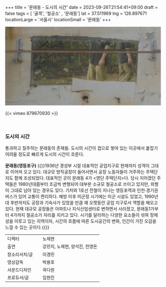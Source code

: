 +++
title = '문래동 - 도시의 시간'
date = 2023-09-26T21:54:41+09:00
draft = false
tags = [ '골목', '철공소' , '문래동']
lat = 37.511969
lng = 126.897671
locationLarge = '서울시'
locationSmall = '문래동'
+++


![문래동](thumb.jpg)

{{< vimeo 879670930 >}}

 
### 도시의 시간
통과하고 질주하는 문래동의 존재들. 도시의 시간이 겹으로 쌓여 있는 이곳에서 붙잡기 어려울 정도로 빠르게 도시의 시간이 흐른다.
<br>
<br>
**문래동(영등포구)** {{<location-detail>}}1936년 경성부 시절 대표적인 공업지구로 현재까지 성격이 그대로 이어져 오고 있다. 대규모 방직공장이 들어서면서 공장 노동자들이 거주하는 주택단지도 함께 조성되었다. 대표적인 곳이 문래동 4가 <영단 주택단지>다. 당시 지어졌던 주택들은 1980년대쯤부터 조금씩 변형되어 대부분 소규모 철공소로 쓰이고 있지만, 외형이 그대로 남아 있는 경우도 있다. 기차와 1호선 전철이 지나는 영등포역과 인천‧경기권 버스가 있어 교통이 편리하다. 해방 이후 미군정 시기에는 미군 시설도 있었고, 1990년대 후반까지도 공장과 기숙사가 있었을 만큼 꽤 오랫동안 공업 지구로서 역할을 해오고 있다. 현재 대규모 공장들은 아파트나 지식산업센터로 변하면서 사라졌고, 문래동1가부터 4가까지 철공소가 자리를 지키고 있다. 시기를 달리하는 다양한 요소들이 섞여 정체성을 이루고 있는 지역이자, 시간의 흐름에 따른 도시공간의 변화, 인간이 가진 오감을 느낄 수 있는 곳이다.{{</location-detail>}}

<table class="article-credit-style">
    <tr>
    <td style="width: 100px;">디렉터</td>
    <td>노제현</td>
    </tr>
    <tr>
    <td>출연</td>
    <td>강민지, 노제현, 양석진, 천영돈</td>
    </tr>
    <tr>
    <td>장소리서치/글</td>
    <td>이경민</td>
    </tr>
    <tr>
    <td>영상감독</td>
    <td>박용호</td>
    </tr>
    <tr>
    <td>사운드디자인</td>
    <td>곽다원</td>
    </tr>
    <tr>
    <td>프로듀서/글</td>
    <td>임현진</td>
    </tr>
</table>
